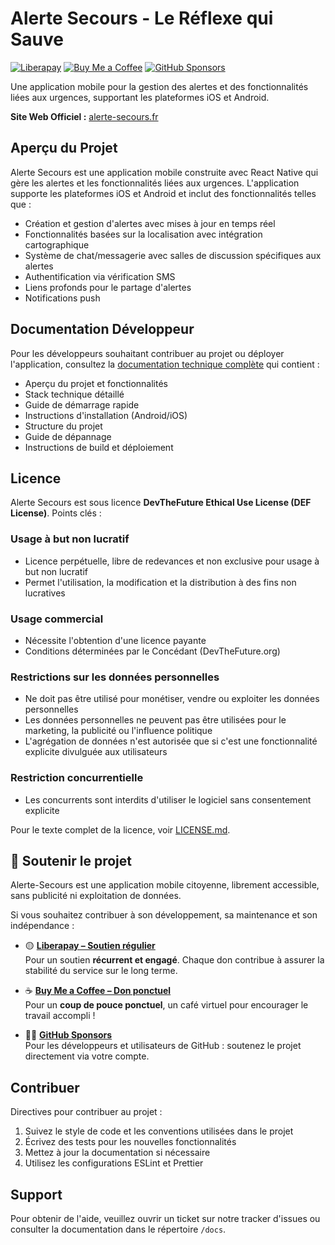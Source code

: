 # Alerte Secours - Le Réflexe qui Sauve

[![Liberapay](https://img.shields.io/liberapay/receives/alerte-secours.svg?logo=liberapay)](https://liberapay.com/alerte-secours)
[![Buy Me a Coffee](https://img.shields.io/badge/buy%20me%20a%20coffee-donate-yellow.svg?logo=buy-me-a-coffee)](https://buymeacoffee.com/alertesecours)
[![GitHub Sponsors](https://img.shields.io/github/sponsors/alerte-secours?style=social)](https://github.com/sponsors/alerte-secours)

Une application mobile pour la gestion des alertes et des fonctionnalités liées aux urgences, supportant les plateformes iOS et Android.

**Site Web Officiel :** [alerte-secours.fr](https://alerte-secours.fr)

## Aperçu du Projet

Alerte Secours est une application mobile construite avec React Native qui gère les alertes et les fonctionnalités liées aux urgences. L'application supporte les plateformes iOS et Android et inclut des fonctionnalités telles que :

- Création et gestion d'alertes avec mises à jour en temps réel
- Fonctionnalités basées sur la localisation avec intégration cartographique
- Système de chat/messagerie avec salles de discussion spécifiques aux alertes
- Authentification via vérification SMS
- Liens profonds pour le partage d'alertes
- Notifications push

## Documentation Développeur

Pour les développeurs souhaitant contribuer au projet ou déployer l'application, consultez la [documentation technique complète](DEVELOPER.md) qui contient :

- Aperçu du projet et fonctionnalités
- Stack technique détaillé
- Guide de démarrage rapide
- Instructions d'installation (Android/iOS)
- Structure du projet
- Guide de dépannage
- Instructions de build et déploiement

## Licence

Alerte Secours est sous licence **DevTheFuture Ethical Use License (DEF License)**. Points clés :

### Usage à but non lucratif
- Licence perpétuelle, libre de redevances et non exclusive pour usage à but non lucratif
- Permet l'utilisation, la modification et la distribution à des fins non lucratives

### Usage commercial
- Nécessite l'obtention d'une licence payante
- Conditions déterminées par le Concédant (DevTheFuture.org)

### Restrictions sur les données personnelles
- Ne doit pas être utilisé pour monétiser, vendre ou exploiter les données personnelles
- Les données personnelles ne peuvent pas être utilisées pour le marketing, la publicité ou l'influence politique
- L'agrégation de données n'est autorisée que si c'est une fonctionnalité explicite divulguée aux utilisateurs

### Restriction concurrentielle
- Les concurrents sont interdits d'utiliser le logiciel sans consentement explicite

Pour le texte complet de la licence, voir [LICENSE.md](LICENSE.md).

## 💙 Soutenir le projet

Alerte-Secours est une application mobile citoyenne, librement accessible, sans publicité ni exploitation de données.

Si vous souhaitez contribuer à son développement, sa maintenance et son indépendance :

- 🟡 **[Liberapay – Soutien régulier](https://liberapay.com/alerte-secours)**  
  Pour un soutien **récurrent et engagé**. Chaque don contribue à assurer la stabilité du service sur le long terme.

- ☕ **[Buy Me a Coffee – Don ponctuel](https://buymeacoffee.com/alertesecours)**  
  Pour un **coup de pouce ponctuel**, un café virtuel pour encourager le travail accompli !

- 🧑‍💻 **[GitHub Sponsors](https://github.com/sponsors/alerte-secours)**  
  Pour les développeurs et utilisateurs de GitHub : soutenez le projet directement via votre compte.

## Contribuer

Directives pour contribuer au projet :

1. Suivez le style de code et les conventions utilisées dans le projet
2. Écrivez des tests pour les nouvelles fonctionnalités
3. Mettez à jour la documentation si nécessaire
4. Utilisez les configurations ESLint et Prettier

## Support

Pour obtenir de l'aide, veuillez ouvrir un ticket sur notre tracker d'issues ou consulter la documentation dans le répertoire `/docs`.

